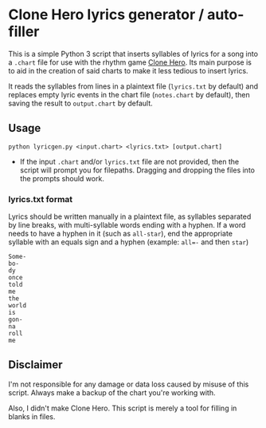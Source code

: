 # Clone Hero lyrics generator / auto-filler

This is a simple Python 3 script that inserts syllables of lyrics for a song into a `.chart` file for use with the rhythm game [Clone Hero](https://clonehero.net/).  Its main purpose is to aid in the creation of said charts to make it less tedious to insert lyrics.

It reads the syllables from lines in a plaintext file (`lyrics.txt` by default) and replaces empty lyric events in the chart file (`notes.chart` by default), then saving the result to `output.chart` by default.

## Usage

`python lyricgen.py <input.chart> <lyrics.txt> [output.chart]`

* If the input `.chart` and/or `lyrics.txt` file are not provided, then the script will prompt you for filepaths.  Dragging and dropping the files into the prompts should work.

### lyrics.txt format

Lyrics should be written manually in a plaintext file, as syllables separated by line breaks, with multi-syllable words ending with a hyphen.  If a word needs to have a hyphen in it (such as `all-star`), end the appropriate syllable with an equals sign and a hyphen (example: `all=-` and then `star`)
```
Some-
bo-
dy
once
told
me
the
world
is
gon-
na
roll
me
```

## Disclaimer

I'm not responsible for any damage or data loss caused by misuse of this script.  Always make a backup of the chart you're working with.

Also, I didn't make Clone Hero.  This script is merely a tool for filling in blanks in files.